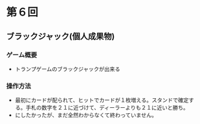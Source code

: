 # 第６回
## ブラックジャック(個人成果物)
### ゲーム概要
- トランプゲームのブラックジャックが出来る
### 操作方法
- 最初にカードが配られて、ヒットでカードが１枚増える。スタンドで確定する。手札の数字を２１に近づけて、ディーラーよりも２１に近いと勝ち。
- にしたかったが、まだ全然わからなくて終わっていません。

